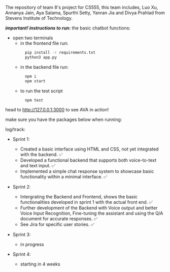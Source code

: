 The repository of team 8's project for CS555, this team includes, Luo Xu, Annanya Jain, Aya Salama, Spurthi Setty, Yanran Jia and Divya Prahlad from Stevens Institute of Technology.

***important! instructions to run:***
the basic chatbot functions:
  - open two terminals
    - in the frontend file run: 
      ```bash
        pip install -r requirements.txt
        python3 app.py
      ```
    - in the backend file run: 
      ```bash
        npm i
        npm start
      ```
    - to run the test script
      ```bash
        npm test
      ```
  
  head to http://127.0.0.1:3000 to see AVA in action!

make sure you have the packages below when running:


log/track:

- Sprint 1:
  - Created a basic interface using HTML and CSS, not yet integrated with the backend. ✅
  - Developed a functional backend that supports both voice-to-text and text input. ✅
  - Implemented a simple chat response system to showcase basic functionality within a minimal interface. ✅

- Sprint 2:
  - Intergrating the Backend and Frontend, shows the basic functionalities developed in sprint 1 with the actual front end. ✅
  - Further development of the Backend with Voice output and better Voice Input Recognition, Fine-tuning the assistant and using the Q/A document for accurate responses. ✅
  - See Jira for specific user stories. ✅
    
- Sprint 3:
  - in progress 
    
- Sprint 4:
  - starting in 4 weeks
  

